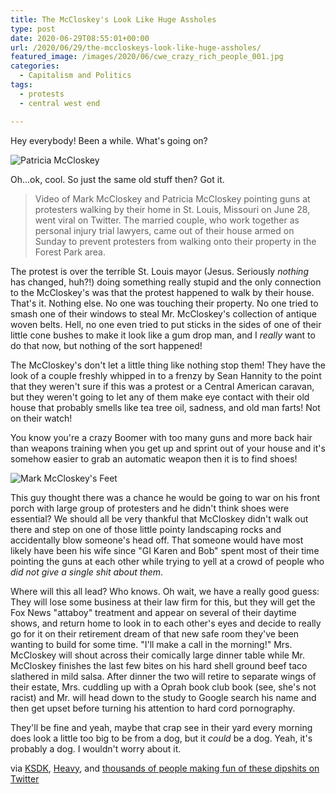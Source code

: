 ```yaml
---
title: The McCloskey's Look Like Huge Assholes
type: post
date: 2020-06-29T08:55:01+00:00
url: /2020/06/29/the-mccloskeys-look-like-huge-assholes/
featured_image: /images/2020/06/cwe_crazy_rich_people_001.jpg
categories:
  - Capitalism and Politics
tags:
  - protests
  - central west end

---
```


Hey everybody! Been a while. What's going on?

![Patricia McCloskey](/images/2020/06/cwe_crazy_rich_people_002.jpg)

Oh...ok, cool. So just the same old stuff then? Got it.

> Video of Mark McCloskey and Patricia McCloskey pointing guns at protesters walking by their home in St. Louis, Missouri on June 28, went viral on Twitter. The married couple, who work together as personal injury trial lawyers, came out of their house armed on Sunday to prevent protesters from walking onto their property in the Forest Park area.

The protest is over the terrible St. Louis mayor (Jesus. Seriously _nothing_ has changed, huh?!) doing something really stupid and the only connection to the McCloskey's was that the protest happened to walk by their house. That's it. Nothing else. No one was touching their property. No one tried to smash one of their windows to steal Mr. McCloskey's collection of antique woven belts. Hell, no one even tried to put sticks in the sides of one of their little cone bushes to make it look like a gum drop man, and I _really_ want to do that now, but nothing of the sort happened!

The McCloskey's don't let a little thing like nothing stop them! They have the look of a couple freshly whipped in to a frenzy by Sean Hannity to the point that they weren't sure if this was a protest or a Central American caravan, but they weren't going to let any of them make eye contact with their old house that probably smells like tea tree oil, sadness, and old man farts! Not on their watch!

You know you're a crazy Boomer with too many guns and more back hair than weapons training when you get up and sprint out of your house and it's somehow easier to grab an automatic weapon then it is to find shoes!

![Mark McCloskey's Feet](/images/2020/06/cwe_crazy_rich_people_003.jpg)

This guy thought there was a chance he would be going to war on his front porch with large group of protesters and he didn't think shoes were essential? We should all be very thankful that McCloskey didn't walk out there and step on one of those little pointy landscaping rocks and accidentally blow someone's head off. That someone would have most likely have been his wife since "GI Karen and Bob" spent most of their time pointing the guns at each other while trying to yell at a crowd of people who _did not give a single shit about them_.

Where will this all lead? Who knows. Oh wait, we have a really good guess: They will lose some business at their law firm for this, but they will get the Fox News "attaboy" treatment and appear on several of their daytime shows, and return home to look in to each other's eyes and decide to really go for it on their retirement dream of that new safe room they've been wanting to build for some time. "I'll make a call in the morning!" Mrs. McCloskey will shout across their comically large dinner table while Mr. McCloskey finishes the last few bites on his hard shell ground beef taco slathered in mild salsa. After dinner the two will retire to separate wings of their estate, Mrs. cuddling up with a Oprah book club book (see, she's not racist) and Mr. will head down to the study to Google search his name and then get upset before turning his attention to hard cord pornography.

They'll be fine and yeah, maybe that crap see in their yard every morning does look a little too big to be from a dog, but it _could_ be a dog. Yeah, it's probably a dog. I wouldn't worry about it.

via [KSDK](https://www.ksdk.com/article/news/local/couple-points-guns-at-protesters-st-louis/63-915a4a2f-071f-4f01-b5b8-398790d615ca), [Heavy](https://heavy.com/news/2020/06/mark-patricia-mccloskey-st-louis-couple-guns-video/), and [thousands of people making fun of these dipshits on Twitter](https://twitter.com/search?q=McCloskey&src=typed_query)
